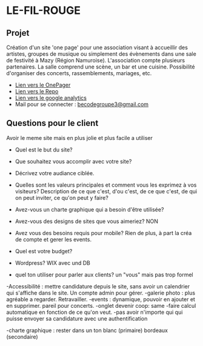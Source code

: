 # LE-FIL-ROUGE

## Projet
Création d'un site 'one page' pour une association visant à accueillir des artistes, groupes de musique ou simplement des évènements dans une sale de festivité à Mazy (Région Namuroise).
L'association compte plusieurs partenaires.
La salle comprend une scène, un bar et une cuisine. Possibilité d'organiser des concerts, rassemblements, mariages, etc.

* [Lien vers le OnePager](https://ezaaii.github.io/OnePager/index.html)
* [Lien vers le Repo](https://github.com/Ezaaii/OnePager)
* [Lien vers le google analytics](https://analytics.google.com/analytics/web/#embed/report-home/a112538168w167729326p167921634/)
* Mail pour se connecter : becodegroupe3@gmail.com

## Questions pour le client
Avoir le meme site mais en plus jolie et plus facile a utiliser
* Quel est le but du site?


* Que souhaitez vous accomplir avec votre site?


* Décrivez votre audiance ciblée.


* Quelles sont les valeurs principales et comment vous les exprimez à vos visiteurs?
Description de ce que c'est, d'ou c'est, de ce que c'est, de qui on peut inviter, ce qu'on peut y faire?

* Avez-vous un charte graphique qui a besoin d'être utilisée?


* Avez-vous des designs de sites que vous aimeriez? 
NON

* Avez vous des besoins requis pour mobile?
Rien de plus, à part la créa de compte et gerer les events.

* Quel est votre budget?


* Wordpress?
WIX avec und DB

* quel ton utiliser pour parler aux clients?
un "vous" mais pas trop formel


-Accessibilité : mettre candidature depuis le site, sans avoir un calendrier qui s'affiche dans le site. Un compte admin pour gérer.
-galerie photo : plus agréable a regarder. Retravailler.
-events : dynamique, pouvoir en ajouter et en supprimer. pareil pour concerts.
-onglet devenir coop: same
-faire calcul automatique en fonction de ce qu'on veut.
-pas avoir n'importe qui qui puisse envoyer sa candidature avec une authentification

-charte graphique : rester dans un ton blanc (primaire) bordeaux (secondaire)
